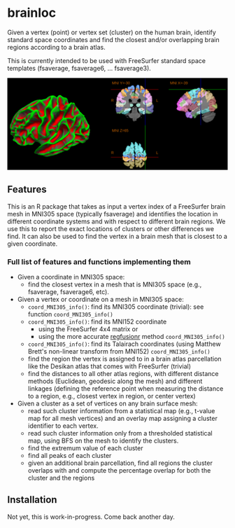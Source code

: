 # brainloc
Given a vertex (point) or vertex set (cluster) on the human brain, identify standard space coordinates and find the closest and/or overlapping brain regions according to a brain atlas.

This is currently intended to be used with FreeSurfer standard space templates (fsaverage, fsaverage6, ... fsaverage3).


![Fig1](./web/brainloc.png?raw=true "Brainloc.")

## Features

This is an R package that takes as input a vertex index of a FreeSurfer brain mesh in MNI305 space (typically fsaverage) and identifies the location in different coordinate systems and with respect to different brain regions. We use this to report the exact locations of clusters or other differences we find. It can also be used to find the vertex in a brain mesh that is closest to a given coordinate.

### Full list of features and functions implementing them

- Given a coordinate in MNI305 space:
  - find the closest vertex in a mesh that is MNI305 space (e.g., fsaverage, fsaverage6, etc).
- Given a vertex or coordinate on a mesh in MNI305 space:
  - `coord_MNI305_info()`: find its MNI305 coordinate (trivial): see function `coord_MNI305_info()`
  - `coord_MNI305_info()`: find its MNI152 coordinate
    - using the FreeSurfer 4x4 matrix or
    - using the more accurate [regfusionr](https://github.com/dfsp-spirit/regfusionr) method `coord_MNI305_info()`
  - `coord_MNI305_info()`: find its Talairach coordinates (using Matthew Brett's non-linear transform from MNI152) `coord_MNI305_info()`
  - find the region the vertex is assigned to in a brain atlas parcellation like the Desikan atlas that comes with FreeSurfer (trivial)
  - find the distances to all other atlas regions, with different distance methods (Euclidean, geodesic along the mesh) and different linkages (defining the reference point when measuring the distance to a region, e.g., closest vertex in region, or center vertex)
- Given a cluster as a set of vertices on any brain surface mesh:
  - read such cluster information from a statistical map (e.g., t-value map for all mesh vertices) and an overlay map assigning a cluster identifier to each vertex.
  - read such cluster information only from a thresholded statistical map, using BFS on the mesh to identify the clusters.
  - find the extremum value of each cluster
  - find all peaks of each cluster
  - given an additional brain parcellation, find all regions the cluster overlaps with and compute the percentage overlap for both the cluster and the regions
 


## Installation

Not yet, this is work-in-progress. Come back another day.

